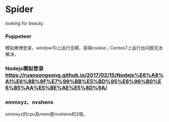 # Spider
looking for beauty.

### Puppeteer
模拟微博登录，window10上运行无碍，获得cookie；Centos7上运行出问题无法解决。

### Nodejs模拟登录 https://ruansongsong.github.io/2017/02/15/Nodejs%E6%A8%A1%E6%8B%9F%E7%99%BB%E5%BD%95%E6%96%B0%E6%B5%AA%E5%BE%AE%E5%8D%9A/

### emmxyz、nvshens
emmxyz的cpu及mem是nvshens的2倍。

